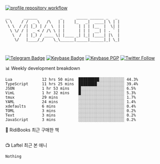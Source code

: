 [![profile repository workflow](https://github.com/vbalien/vbalien/actions/workflows/push.yml/badge.svg)](https://github.com/vbalien/vbalien/actions/workflows/push.yml)
```
__      ______          _      _____ ______ _   _ 
\ \    / /  _ \   /\   | |    |_   _|  ____| \ | |
 \ \  / /| |_) | /  \  | |      | | | |__  |  \| |
  \ \/ / |  _ < / /\ \ | |      | | |  __| | . ` |
   \  /  | |_) / ____ \| |____ _| |_| |____| |\  |
    \/   |____/_/    \_\______|_____|______|_| \_|
                                                  
                                                  
```
[![Telegram Badge](https://img.shields.io/badge/-Telegram-2CA5E0?logo=telegram)](https://t.me/vbalien)
[![Keybase Badge](https://img.shields.io/badge/-Keybase-33A0FF?logo=keybase&logoColor=white)](https://keybase.io/vbalien)
[![Keybase PGP](https://img.shields.io/keybase/pgp/vbalien)](http://sks.pod02.fleetstreetops.com/pks/lookup?search=0xE98CF73DE1E36F7D1B8A383AFD987F8DBE513071&fingerprint=on&op=index)
[![Twitter Follow](https://img.shields.io/twitter/follow/_elnyan)](https://twitter.com/_elnyan)

📊 Weekly development breakdown
```
Lua             12 hrs 50 mins  █████████░░░░░░░░░░░ 44.3%
TypeScript      11 hrs 25 mins  ████████░░░░░░░░░░░░ 39.4%
JSON            1 hr 53 mins    █░░░░░░░░░░░░░░░░░░░ 6.5%
VimL            1 hr 32 mins    █░░░░░░░░░░░░░░░░░░░ 5.3%
tmux            29 mins         ░░░░░░░░░░░░░░░░░░░░ 1.7%
YAML            24 mins         ░░░░░░░░░░░░░░░░░░░░ 1.4%
xdefaults       6 mins          ░░░░░░░░░░░░░░░░░░░░ 0.4%
TOML            3 mins          ░░░░░░░░░░░░░░░░░░░░ 0.2%
Text            3 mins          ░░░░░░░░░░░░░░░░░░░░ 0.2%
JavaScript      3 mins          ░░░░░░░░░░░░░░░░░░░░ 0.2%
```
📖 RidiBooks 최근 구매한 책
```
```
📺 Laftel 최근 본 애니
```
Nothing
```
